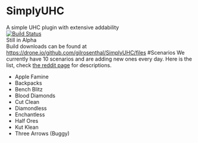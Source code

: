 # SimplyUHC
A simple UHC plugin with extensive addability
<br>
[![Build Status](https://drone.io/github.com/gilrosenthal/SimplyUHC/status.png)](https://drone.io/github.com/gilrosenthal/SimplyUHC/latest)
<br>
Still in Alpha
<br>
Build downloads can be found at https://drone.io/github.com/gilrosenthal/SimplyUHC/files
 #Scenarios
 We currently have 10 scenarios and are adding new ones every day. Here is the list, check [the reddit page](https://www.reddit.com/r/ultrahardcore/wiki/scenarios) for descriptions.
 <br>
 * Apple Famine
 * Backpacks
 * Bench Blitz
 * Blood Diamonds
 * Cut Clean
 * Diamondless
 * Enchantless
 * Half Ores
 * Kut Klean
 * Three Arrows (Buggy)